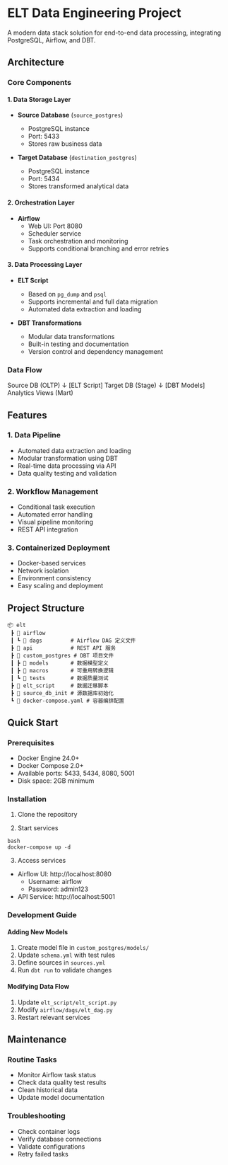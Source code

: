 # ELT Data Engineering Project

A modern data stack solution for end-to-end data processing, integrating PostgreSQL, Airflow, and DBT.

## Architecture

### Core Components

#### 1. Data Storage Layer
- **Source Database** (`source_postgres`)
  - PostgreSQL instance
  - Port: 5433
  - Stores raw business data
  
- **Target Database** (`destination_postgres`)
  - PostgreSQL instance
  - Port: 5434
  - Stores transformed analytical data

#### 2. Orchestration Layer
- **Airflow**
  - Web UI: Port 8080
  - Scheduler service
  - Task orchestration and monitoring
  - Supports conditional branching and error retries

#### 3. Data Processing Layer
- **ELT Script**
  - Based on `pg_dump` and `psql`
  - Supports incremental and full data migration
  - Automated data extraction and loading

- **DBT Transformations**
  - Modular data transformations
  - Built-in testing and documentation
  - Version control and dependency management

### Data Flow

Source DB (OLTP)
↓ [ELT Script]
Target DB (Stage)
↓ [DBT Models]
Analytics Views (Mart)

## Features

### 1. Data Pipeline
- Automated data extraction and loading
- Modular transformation using DBT
- Real-time data processing via API
- Data quality testing and validation

### 2. Workflow Management
- Conditional task execution
- Automated error handling
- Visual pipeline monitoring
- REST API integration

### 3. Containerized Deployment
- Docker-based services
- Network isolation
- Environment consistency
- Easy scaling and deployment

## Project Structure

```
📦 elt
 ┣ 📂 airflow
 ┃ ┗ 📂 dags         # Airflow DAG 定义文件
 ┣ 📂 api            # REST API 服务
 ┣ 📂 custom_postgres # DBT 项目文件
 ┃ ┣ 📂 models       # 数据模型定义
 ┃ ┣ 📂 macros       # 可重用转换逻辑
 ┃ ┗ 📂 tests        # 数据质量测试
 ┣ 📂 elt_script     # 数据迁移脚本
 ┣ 📂 source_db_init # 源数据库初始化
 ┗ 📜 docker-compose.yaml # 容器编排配置
```
## Quick Start

### Prerequisites
- Docker Engine 24.0+
- Docker Compose 2.0+
- Available ports: 5433, 5434, 8080, 5001
- Disk space: 2GB minimum

### Installation

1. Clone the repository

2. Start services
```
bash
docker-compose up -d
```

3. Access services
- Airflow UI: http://localhost:8080
  - Username: airflow
  - Password: admin123
- API Service: http://localhost:5001

### Development Guide

#### Adding New Models
1. Create model file in `custom_postgres/models/`
2. Update `schema.yml` with test rules
3. Define sources in `sources.yml`
4. Run `dbt run` to validate changes

#### Modifying Data Flow
1. Update `elt_script/elt_script.py`
2. Modify `airflow/dags/elt_dag.py`
3. Restart relevant services

## Maintenance

### Routine Tasks
- Monitor Airflow task status
- Check data quality test results
- Clean historical data
- Update model documentation

### Troubleshooting
- Check container logs
- Verify database connections
- Validate configurations
- Retry failed tasks
